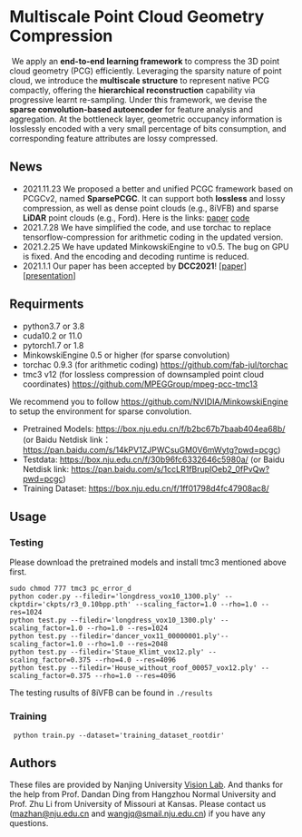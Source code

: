 # Multiscale Point Cloud Geometry Compression

​	We apply an **end-to-end learning framework** to compress the 3D  point cloud geometry (PCG) efficiently. Leveraging the sparsity nature of point cloud, we introduce the **multiscale structure** to represent native PCG compactly, offering the **hierarchical reconstruction** capability via progressive learnt re-sampling. Under this framework, we devise the **sparse convolution-based autoencoder** for feature analysis and aggregation. At the bottleneck layer, geometric occupancy information is losslessly encoded with a very small percentage of bits consumption, and corresponding feature attributes are lossy compressed. 

## News

- 2021.11.23 We proposed a better and unified PCGC framework based on PCGCv2, named **SparsePCGC**. It can support both **lossless** and lossy compression, as well as dense point clouds (e.g., 8iVFB) and sparse **LiDAR** point clouds (e.g., Ford). Here is the links: [paper](https://arxiv.org/abs/2111.10633) [code](https://github.com/NJUVISION/SparsePCGC)
- 2021.7.28 We have simplified the code, and use torchac to replace tensorflow-compression for arithmetic coding in the updated version.
- 2021.2.25 We have updated MinkowskiEngine to v0.5. The bug on GPU is fixed. And the encoding and decoding runtime is reduced.
- 2021.1.1 Our paper has been accepted by **DCC2021**! [[paper](https://arxiv.org/abs/2011.03799)]  [[presentation](https://sigport.org/documents/multiscale-point-cloud-geometry-compression)]




## Requirments
- python3.7 or 3.8
- cuda10.2 or 11.0
- pytorch1.7 or 1.8
- MinkowskiEngine 0.5 or higher (for sparse convolution)
- torchac 0.9.3 (for arithmetic coding) https://github.com/fab-jul/torchac
- tmc3 v12 (for lossless compression of downsampled point cloud coordinates) https://github.com/MPEGGroup/mpeg-pcc-tmc13

We recommend you to follow https://github.com/NVIDIA/MinkowskiEngine to setup the environment for sparse convolution. 

- Pretrained Models: https://box.nju.edu.cn/f/b2bc67b7baab404ea68b/ (or Baidu Netdisk link：https://pan.baidu.com/s/14kPV1ZJPWCsuGM0V6mWytg?pwd=pcgc)
- Testdata: https://box.nju.edu.cn/f/30b96fc6332646c5980a/ (or Baidu Netdisk link: https://pan.baidu.com/s/1ccLR1fBrupIOeb2_0fPvQw?pwd=pcgc)
- Training Dataset: https://box.nju.edu.cn/f/1ff01798d4fc47908ac8/


## Usage

### Testing
Please download the pretrained models and install tmc3 mentioned above first.
```shell
sudo chmod 777 tmc3 pc_error_d
python coder.py --filedir='longdress_vox10_1300.ply' --ckptdir='ckpts/r3_0.10bpp.pth' --scaling_factor=1.0 --rho=1.0 --res=1024
python test.py --filedir='longdress_vox10_1300.ply' --scaling_factor=1.0 --rho=1.0 --res=1024
python test.py --filedir='dancer_vox11_00000001.ply'--scaling_factor=1.0 --rho=1.0 --res=2048
python test.py --filedir='Staue_Klimt_vox12.ply' --scaling_factor=0.375 --rho=4.0 --res=4096
python test.py --filedir='House_without_roof_00057_vox12.ply' --scaling_factor=0.375 --rho=1.0 --res=4096
```
The testing rusults of 8iVFB can be found in `./results`

### Training
```shell
 python train.py --dataset='training_dataset_rootdir'
```


## Authors
These files are provided by Nanjing University  [Vision Lab](https://vision.nju.edu.cn/). And thanks for the help from Prof. Dandan Ding from Hangzhou Normal University and Prof. Zhu Li from University of Missouri at Kansas. Please contact us (mazhan@nju.edu.cn and wangjq@smail.nju.edu.cn) if you have any questions.
